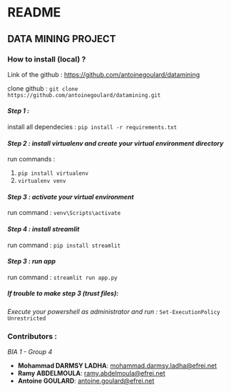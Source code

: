# README

## **DATA MINING PROJECT**
### **How to install (local) ?**

Link of the github :
https://github.com/antoinegoulard/datamining

clone github : 
`git clone https://github.com/antoinegoulard/datamining.git`

#### *Step 1 :*
install all dependecies :
`pip install -r requirements.txt`

#### *Step 2 : install virtualenv and create your virtual environment directory*
run commands :
1. `pip install virtualenv`
2. `virtualenv venv`

#### *Step 3 : activate your virtual environment*
run command :
`venv\Scripts\activate`

#### *Step 4 : install streamlit*
run command :
`pip install streamlit`

#### *Step 3 : run app*
run command :
`streamlit run app.py`

##### *If trouble to make step 3 (trust files):*
*Execute your powershell as administrator and run :*
`Set-ExecutionPolicy Unrestricted`

### **Contributors :**

*BIA 1 - Group 4*

- **Mohammad DARMSY LADHA**: mohammad.darmsy.ladha@efrei.net
- **Ramy ABDELMOULA**: ramy.abdelmoula@efrei.net
- **Antoine GOULARD**: antoine.goulard@efrei.net


